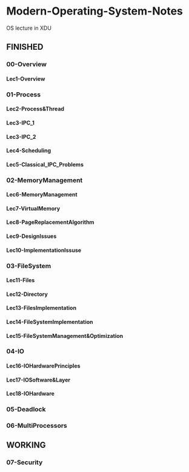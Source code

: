 # Modern-Operating-System-Notes
OS lecture in XDU

## FINISHED
### 00-Overview
#### Lec1-Overview


### 01-Process
#### Lec2-Process&Thread
#### Lec3-IPC_1
#### Lec3-IPC_2
#### Lec4-Scheduling
#### Lec5-Classical_IPC_Problems


### 02-MemoryManagement
#### Lec6-MemoryManagement
#### Lec7-VirtualMemory
#### Lec8-PageReplacementAlgorithm
#### Lec9-DesignIssues
#### Lec10-ImplementationIssuse


### 03-FileSystem
#### Lec11-Files
#### Lec12-Directory
#### Lec13-FilesImplementation
#### Lec14-FileSystemImplementation
#### Lec15-FileSystemManagement&Optimization


### 04-IO
#### Lec16-IOHardwarePrinciples
#### Lec17-IOSoftware&Layer
#### Lec18-IOHardware

### 05-Deadlock

### 06-MultiProcessors

## WORKING
### 07-Security
